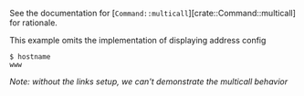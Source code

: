 See the documentation for [`Command::multicall`][crate::Command::multicall] for rationale.

This example omits the implementation of displaying address config

```console
$ hostname
www

```
*Note: without the links setup, we can't demonstrate the multicall behavior*
